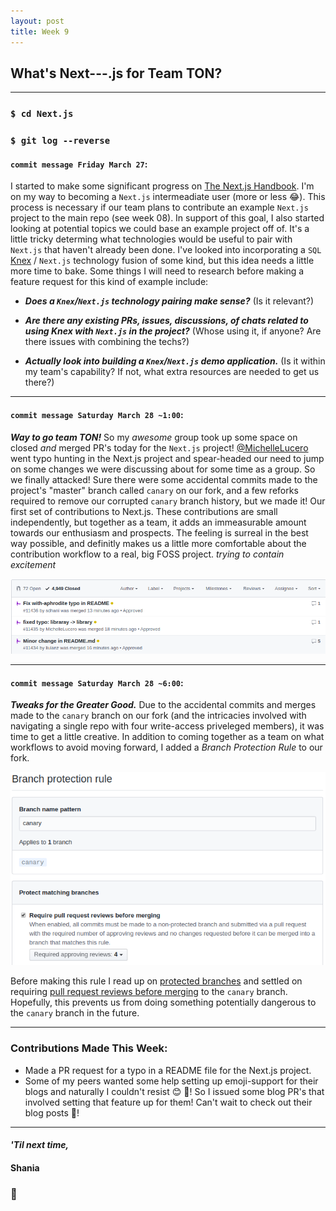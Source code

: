 ```yaml
---
layout: post
title: Week 9
---
```


## What's Next---.js for Team TON?
---

### `$ cd Next.js`
### `$ git log --reverse`

#### `commit message Friday March 27`:
I started to make some significant progress on [The Next.js Handbook](https://www.freecodecamp.org/news/the-next-js-handbook/). I'm on my way to becoming a `Next.js` intermeadiate user (more or less :joy:). This process is necessary if our team plans to contribute an example `Next.js` project to the main repo (see week 08). In support of this goal, I also started looking at potential topics we could base an example project off of. It's a little tricky determing what technologies would be useful to pair with `Next.js` that haven't already been done. I've looked into incorporating a `SQL` [Knex](http://knexjs.org/) / `Next.js` technology fusion of some kind, but this idea needs a little more time to bake. Some things I will need to research before making a feature request for this kind of example include:

- ***Does a `Knex`/`Next.js` technology pairing make sense?*** 
(Is it relevant?)

- ***Are there any existing PRs, issues, discussions, of chats related to using Knex with `Next.js` in the project?*** 
(Whose using it, if anyone? Are there issues with combining the techs?)

- ***Actually look into building a `Knex`/`Next.js` demo application.*** 
(Is it within my team's capability? If not, what extra resources are needed to get us there?) 

---

#### `commit message Saturday March 28 ~1:00`: 
***Way to go team TON!***  So my *awesome* group took up some space on closed *and* merged PR's today for the `Next.js` project! [@MichelleLucero](https://hunter-college-ossd-spr-2020.github.io/MichelleLucero-weekly/) went typo hunting in the Next.js project and spear-headed our need to jump on some changes we were discussing about for some time as a group. So we finally attacked! Sure there were some accidental commits made to the project's "master" branch called `canary` on our fork, and a few reforks required to remove our corrupted `canary` branch history, but we made it! Our first set of contributions to Next.js. These contributions are small independently, but together as a team, it adds an immeasurable amount towards our enthusiasm and prospects. The feeling is surreal in the best way possible, and definitly makes us a little more comfortable about the contribution workflow to a real, big FOSS project. *trying to contain excitement*

![first-TON-contribs](/images/first-TON-contribs.png)

---
#### `commit message Saturday March 28 ~6:00`: 
***Tweaks for the Greater Good.*** Due to the accidental commits and merges made to the `canary` branch on our fork (and the intricacies involved with navigating a single repo with four write-access priveleged members), it was time to get a little creative. In addition to coming together as a team on what workflows to avoid moving forward, I added a *Branch Protection Rule* to our fork. 

![branch-protection](/images/branch-protection.png)

Before making this rule I read up on [protected branches](https://help.github.com/en/github/administering-a-repository/about-protected-branches) and settled on requiring [pull request reviews before merging](https://help.github.com/en/github/administering-a-repository/about-required-reviews-for-pull-requests) to the `canary` branch. Hopefully, this prevents us from doing something potentially dangerous to the `canary` branch in the future.

---
### Contributions Made This Week:
- Made a PR request for a typo in a README file for the Next.js project.
- Some of my peers wanted some help setting up emoji-support for their blogs and naturally I couldn't resist :blush: :star2:! So I issued some blog PR's that involved setting that feature up for them! Can't wait to check out their blog posts :100:!
  
--- 
#### *'Til next time,*
#### Shania
### :mushroom:
